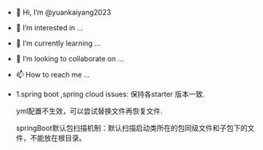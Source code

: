 - 👋 Hi, I’m @yuankaiyang2023
- 👀 I’m interested in ...
- 🌱 I’m currently learning ...
- 💞️ I’m looking to collaborate on ...
- 📫 How to reach me ...

- 1.spring boot ,spring cloud issues:
  保持各starter 版本一致.
  
  yml配置不生效，可以尝试替换文件再恢复文件.
  
  springBoot默认包扫描机制：默认扫描启动类所在的包同级文件和子包下的文件，不能放在根目录。


 
